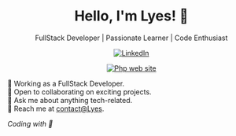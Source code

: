 <h1 align="center">Hello, I'm Lyes! 👋</h1>
<p align="center">
  FullStack Developer | Passionate Learner | Code Enthusiast
</p>

<p align="center">
  <a href="https://www.linkedin.com/in/lyes-djaout-210244229/"><img src="https://img.shields.io/badge/LinkedIn-Lyes%20Djaout-blue" alt="LinkedIn"></a>
</p>

<p align="center">
  <a href="https://recettes.lyesdjaout.com/"><img src="https://img.shields.io/badge/Php Web Site-Flavor%20Wave-purple" alt="Php web site"></a>
</p>

💼 Working as a FullStack Developer.<br>
🚀 Open to collaborating on exciting projects.<br>
💬 Ask me about anything tech-related.<br>
📧 Reach me at [contact@Lyes](mailto:djaoutlyes24@gmail.com).<br>

<!-- Footer -->
<p align="left">
  <i>Coding with 💖</i>
</p>
